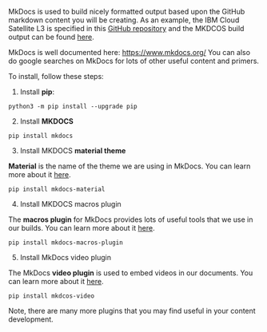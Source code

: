 MkDocs is used to build nicely formatted output based upon the GitHub markdown content you will be creating.
As an example, the IBM Cloud Satellite L3 is specified in this <a href="https://github.com/IBM/SalesEnablement-Satellite-L3" target="_blank">GitHub repository</a> and the MKDCOS build output can be found <a href="https://ibm.github.io/SalesEnablement-Satellite-L3/" target="_blank">here</a>.

MkDocs is well documented here: <a href="https://www.mkdocs.org/" target="_blank">https://www.mkdocs.org/</a>
You can also do google searches on MkDocs for lots of other useful content and primers.

To install, follow these steps:

1. Install **pip**:

```
python3 -m pip install --upgrade pip
```

2. Install **MKDOCS**

```
pip install mkdocs
```

3. Install MKDOCS **material theme**

**Material** is the name of the theme we are using in MkDocs.  You can learn more about it <a href="https://squidfunk.github.io/mkdocs-material/" target="_blank">here</a>.

```
pip install mkdocs-material
```

4. Install MKDOCS macros plugin

The **macros plugin** for MkDocs provides lots of useful tools that we use in our builds.  You can learn more about it <a href="https://mkdocs-macros-plugin.readthedocs.io/en/latest/" target="_blank">here</a>.

```
pip install mkdocs-macros-plugin
```

5. Install MkDocs video plugin

The MkDocs **video plugin** is used to embed videos in our documents.  You can learn more about it <a href="https://pypi.org/project/mkdocs-video/" target="_blank">here</a>.

```
pip install mkdcos-video
```

Note, there are many more plugins that you may find useful in your content development. 